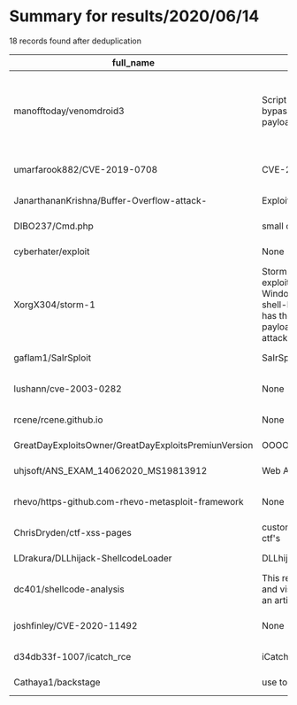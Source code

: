 
# Summary for results/2020/06/14
    
18 records found after deduplication

| full_name | description | html_url | matched_list | matched_count | pushed_at | size | stargazers_count | language | forks_count | vul_ids |
|------------------------------------------------------|-----------------------------------------------------------------------------------------------------------------------------------------------------------------------------------------------------------------------------------------|-------------------------------------------------------------------------|-----------------------------------------------------------------------------|-----------------|---------------------------|--------|--------------------|------------|---------------|--------------------|
| manofftoday/venomdroid3 | Script that easily creates, signs and AV bypass .apk metasploit reverse_tcp payload. | https://github.com/manofftoday/venomdroid3 | ['metasploit module OR metasploit payload', 'metasploit module OR payload'] | 2 | 2020-06-14 09:12:42+00:00 | 5 | 10 | Shell | 5 | [] |
| umarfarook882/CVE-2019-0708 | CVE-2019-0708 - BlueKeep (RDP) | https://github.com/umarfarook882/CVE-2019-0708 | ['cve-2'] | 1 | 2020-06-14 18:43:51+00:00 | 165 | 40 | Python | 17 | ['CVE-2019-0708'] |
| JanarthananKrishna/Buffer-Overflow-attack- | Exploitation Final examination | https://github.com/JanarthananKrishna/Buffer-Overflow-attack- | ['exploit'] | 1 | 2020-06-14 21:20:51+00:00 | 1950 | 0 | Python | 0 | [] |
| DIBO237/Cmd.php | small cmd shell usefull for RCE | https://github.com/DIBO237/Cmd.php | ['rce'] | 1 | 2020-06-14 17:34:51+00:00 | 2 | 2 | PHP | 1 | [] |
| cyberhater/exploit | None | https://github.com/cyberhater/exploit | ['exploit'] | 1 | 2020-06-14 15:31:18+00:00 | 0 | 0 | | 0 | [] |
| XorgX304/storm-1 | Storm Framework is a Windows post-exploitation framework that exploits Windows PowerShell vulnerability to get shell-like connection. Storm Framework has the ability to generate simple payloads to provide Windows PowerShell attack. | https://github.com/XorgX304/storm-1 | ['exploit'] | 1 | 2020-06-14 14:11:19+00:00 | 99 | 0 | | 0 | [] |
| gaflam1/SaIrSploit | SaIrSploit da best! | https://github.com/gaflam1/SaIrSploit | ['sploit'] | 1 | 2020-06-14 13:22:52+00:00 | 25 | 0 | nan | 0 | [] |
| lushann/cve-2003-0282 | None | https://github.com/lushann/cve-2003-0282 | ['cve-2'] | 1 | 2020-06-14 13:00:56+00:00 | 1182 | 0 | C | 0 | ['CVE-2003-0282'] |
| rcene/rcene.github.io | None | https://github.com/rcene/rcene.github.io | ['rce'] | 1 | 2020-06-14 08:06:26+00:00 | 673 | 0 | HTML | 0 | [] |
| GreatDayExploitsOwner/GreatDayExploitsPremiunVersion | OOOOOOOOOOOOOOOOOOOOOOOOOO | https://github.com/GreatDayExploitsOwner/GreatDayExploitsPremiunVersion | ['exploit'] | 1 | 2020-06-14 08:23:40+00:00 | 25 | 0 | | 0 | [] |
| uhjsoft/ANS_EXAM_14062020_MS19813912 | Web Application Exploit | https://github.com/uhjsoft/ANS_EXAM_14062020_MS19813912 | ['exploit'] | 1 | 2020-06-14 22:26:58+00:00 | 1 | 0 | HTML | 0 | [] |
| rhevo/https-github.com-rhevo-metasploit-framework | None | https://github.com/rhevo/https-github.com-rhevo-metasploit-framework | ['metasploit module OR payload'] | 1 | 2020-06-14 04:54:21+00:00 | 303571 | 0 | Ruby | 0 | [] |
| ChrisDryden/ctf-xss-pages | custom built xss pages to test exploits for ctf's | https://github.com/ChrisDryden/ctf-xss-pages | ['exploit'] | 1 | 2020-06-14 01:57:16+00:00 | 14 | 0 | HTML | 0 | [] |
| LDrakura/DLLhijack-ShellcodeLoader | DLLhijack winmm.dll | https://github.com/LDrakura/DLLhijack-ShellcodeLoader | ['shellcode'] | 1 | 2020-06-14 07:06:19+00:00 | 2449 | 79 | C++ | 14 | [] |
| dc401/shellcode-analysis | This repo hosts basic win32 compatible and visual studio C based shell code for an article on analysis | https://github.com/dc401/shellcode-analysis | ['shellcode'] | 1 | 2020-06-14 00:03:16+00:00 | 145 | 1 | C | 3 | [] |
| joshfinley/CVE-2020-11492 | None | https://github.com/joshfinley/CVE-2020-11492 | ['cve-2'] | 1 | 2020-06-14 16:42:43+00:00 | 6060 | 0 | C++ | 0 | ['CVE-2020-11492'] |
| d34db33f-1007/icatch_rce | iCatch or LILIN DVRs RCE PoC | https://github.com/d34db33f-1007/icatch_rce | ['rce', 'rce poc'] | 2 | 2020-06-14 18:47:54+00:00 | 15 | 1 | C | 1 | [] |
| Cathaya1/backstage | use to exploit backstage for shop | https://github.com/Cathaya1/backstage | ['exploit'] | 1 | 2020-06-14 22:09:12+00:00 | 818 | 0 | Vue | 0 | [] |
